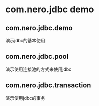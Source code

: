 # com.nero.jdbc demo
## com.nero.jdbc.demo
演示jdbc的基本使用
## com.nero.jdbc.pool
演示使用连接池的方式来使用jdbc
## com.nero.jdbc.transaction
演示使用jdbc的事务